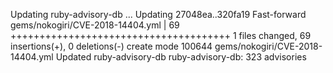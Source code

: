 Updating ruby-advisory-db ...
Updating 27048ea..320fa19
Fast-forward
 gems/nokogiri/CVE-2018-14404.yml |   69 ++++++++++++++++++++++++++++++++++++++
 1 files changed, 69 insertions(+), 0 deletions(-)
 create mode 100644 gems/nokogiri/CVE-2018-14404.yml
Updated ruby-advisory-db
ruby-advisory-db: 323 advisories
